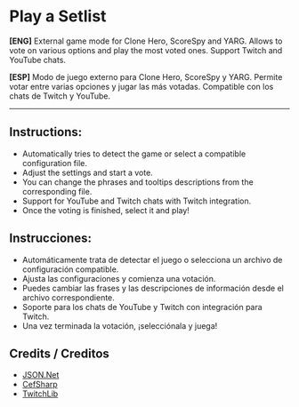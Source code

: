 # Play a Setlist

**[ENG]** External game mode for Clone Hero, ScoreSpy and YARG. Allows to vote on various options and play the most voted ones. Support Twitch and YouTube chats.

**[ESP]** Modo de juego externo para Clone Hero, ScoreSpy y YARG. Permite votar entre varias opciones y jugar las más votadas. Compatible con los chats de Twitch y YouTube.

---

## Instructions:

 - Automatically tries to detect the game or select a compatible configuration file.
 - Adjust the settings and start a vote.
 - You can change the phrases and tooltips descriptions from the corresponding file.
 - Support for YouTube and Twitch chats with Twitch integration.
 - Once the voting is finished, select it and play!

## Instrucciones:

 - Automáticamente trata de detectar el juego o selecciona un archivo de configuración compatible.
 - Ajusta las configuraciones y comienza una votación.
 - Puedes cambiar las frases y las descripciones de información desde el archivo correspondiente.
 - Soporte para los chats de YouTube y Twitch con integración para Twitch.
 - Una vez terminada la votación, ¡selecciónala y juega!

## Credits / Creditos
 - [JSON.Net](https://www.newtonsoft.com/json)
 - [CefSharp](https://github.com/cefsharp/CefSharp)
 - [TwitchLib](https://github.com/TwitchLib/TwitchLib)
